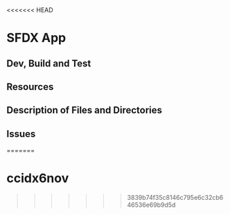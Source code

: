 <<<<<<< HEAD
# SFDX  App

## Dev, Build and Test


## Resources


## Description of Files and Directories


## Issues


=======
# ccidx6nov
>>>>>>> 3839b74f35c8146c795e6c32cb646536e69b9d5d
